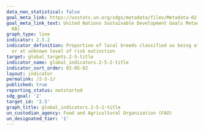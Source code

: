 ```yaml
---
data_non_statistical: false
goal_meta_link: https://unstats.un.org/sdgs/metadata/files/Metadata-02-05-02.pdf
goal_meta_link_text: United Nations Sustainable Development Goals Metadata (PDF 220
  KB)
graph_type: line
indicator: 2.5.2
indicator_definition: Proportion of local breeds classified as being at risk, not-at-risk
  or at unknown level of risk extinction
target: global_targets.2-5-title
indicator_name: global_indicators.2-5-2-title
indicator_sort_order: 02-05-02
layout: indicator
permalink: /2-5-2/
published: true
reporting_status: notstarted
sdg_goal: '2'
target_id: '2.5'
graph_title: global_indicators.2-5-2-title
un_custodian_agency: Food and Agricultural Organization (FAO)
un_designated_tier: '1'
---
```

